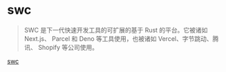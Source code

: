 # swc

> SWC 是下一代快速开发工具的可扩展的基于 Rust 的平台。它被诸如 Next.js、 Parcel 和 Deno 等工具使用，也被诸如 Vercel、字节跳动、腾讯、 Shopify 等公司使用。

[swc](https://swc.rs/)
